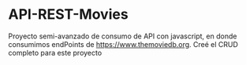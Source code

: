 # API-REST-Movies
Proyecto semi-avanzado de consumo de API con javascript, en donde consumimos endPoints de https://www.themoviedb.org. Creé el CRUD completo para este proyecto

